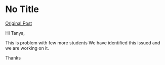 # No Title

[Original Post](https://discourse.onlinedegree.iitm.ac.in/t/166816/45)

<p>Hi Tanya,</p>
<p>This is problem with few more students We have identified this issued and we are working on it.</p>
<p>Thanks</p>